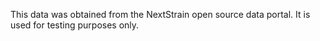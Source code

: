This data was obtained from the NextStrain open source data portal. It is 
used for testing purposes only. 
